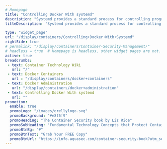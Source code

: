 ```yaml
---
# Homepage
title: "Controlling Docker With systemd"
description: "Systemd provides a standard process for controlling programs and processes on Linux hosts. One of the nice things about systemd is that it is a single command that can be used to manage almost all aspects of a process. This page gathers resources about how to use systemd with Docker daemon service."
titleDescription: "Systemd provides a standard process for controlling programs and processes on Linux hosts. One of the nice things about systemd is that it is a single <a href='/display/containers/Docker+CLI+Commands'>command</a> that can be used to manage almost all aspects of a process. This page gathers resources about how to use systemd with <a href='/display/containers/Docker+Containers'>Docker</a> daemon service." 

type: "widget_page"
url: "/display/containers/Controlling+Docker+With+Systemd" 
rightSide: true 
# permalink: "/display/containers/Container-Security-Management/"
# headless = true  # Homepage is headless, other widget pages are not.
active: true
breadcrumbs:
 - text: Container Technology Wiki
   url: "/"
 - text: Docker Containers
   url : "/display/containers/docker+containers"
 - text: Docker Administration
   url: "/display/containers/docker+administration"
 - text: Controlling Docker With systemd
   url: ""
promotion:
  enable: true
  promoLogo: "/images/orellylogo.svg"
  promoBackground: "#e8f5f9"
  promoHeading: "The Container Security book by Liz Rice"
  promoSubHeading: "Fundamental Technology Concepts that Protect Containerized Applications"
  promoBtnBg: "#"
  promoBtnText: "Grab Your FREE Copy"
  promoBtnUrl: "https://info.aquasec.com/container-security-book?utm_source=wiki"
---
```



